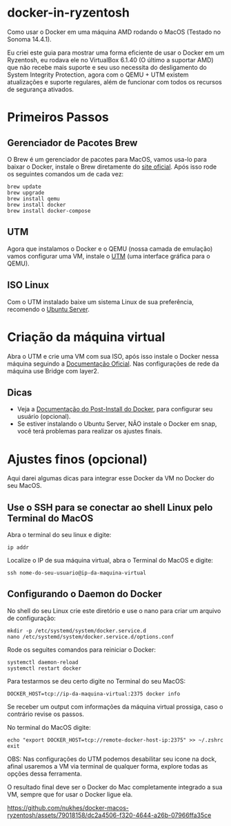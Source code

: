 # docker-in-ryzentosh
Como usar o Docker em uma máquina AMD rodando o MacOS (Testado no Sonoma 14.4.1).

Eu criei este guia para mostrar uma forma eficiente de usar o Docker em um Ryzentosh, eu rodava ele no VirtualBox 6.1.40 (O último a suportar AMD) que não recebe mais suporte e seu uso necessita do desligamento do System Integrity Protection, agora com o QEMU + UTM existem atualizações e suporte regulares, além de funcionar com todos os recursos de segurança ativados.

# Primeiros Passos

## Gerenciador de Pacotes Brew
O Brew é um gerenciador de pacotes para MacOS, vamos usa-lo para baixar o Docker, instale o Brew diretamente do [site oficial](https://brew.sh/).
Após isso rode os seguintes comandos um de cada vez:

```
brew update
brew upgrade
brew install qemu
brew install docker
brew install docker-compose
```

## UTM
Agora que instalamos o Docker e o QEMU (nossa camada de emulação) vamos configurar uma VM, instale o [UTM](https://mac.getutm.app/) (uma interface gráfica para o QEMU).

## ISO Linux
Com o UTM instalado baixe um sistema Linux de sua preferência, recomendo o [Ubuntu Server](https://ubuntu.com/download/server).

# Criação da máquina virtual
Abra o UTM e crie uma VM com sua ISO, após isso instale o Docker nessa máquina seguindo a [Documentação Oficial](https://docs.docker.com/desktop/install/linux-install/).
Nas configurações de rede da máquina use Bridge com layer2.

## Dicas
- Veja a [Documentação do Post-Install do Docker](https://docs.docker.com/engine/install/linux-postinstall/), para configurar seu usuário (opcional).
- Se estiver instalando o Ubuntu Server, NÃO instale o Docker em snap, você terá problemas para realizar os ajustes finais.

# Ajustes finos (opcional)
Aqui darei algumas dicas para integrar esse Docker da VM no Docker do seu MacOS.

## Use o SSH para se conectar ao shell Linux pelo Terminal do MacOS
Abra o terminal do seu linux e digite:

```
ip addr
```

Localize o IP de sua máquina virtual, abra o Terminal do MacOS e digite:

```
ssh nome-do-seu-usuario@ip-da-maquina-virtual
```

## Configurando o Daemon do Docker
No shell do seu Linux crie este diretório e use o nano para criar um arquivo de configuração:

```
mkdir -p /etc/systemd/system/docker.service.d
nano /etc/systemd/system/docker.service.d/options.conf
```

Rode os seguites comandos para reiniciar o Docker:

```
systemctl daemon-reload
systemctl restart docker
```

Para testarmos se deu certo digite no Terminal do seu MacOS:

```
DOCKER_HOST=tcp://ip-da-maquina-virtual:2375 docker info
```

Se receber um output com informações da máquina virtual prossiga, caso o contrário revise os passos.

No terminal do MacOS digite: 

```
echo "export DOCKER_HOST=tcp://remote-docker-host-ip:2375" >> ~/.zshrc
exit
```

OBS: Nas configurações do UTM podemos desabilitar seu icone na dock, afinal usaremos a VM via terminal de qualquer forma, explore todas as opções dessa ferramenta.

O resultado final deve ser o Docker do Mac completamente integrado a sua VM, sempre que for usar o Docker ligue ela.

https://github.com/nukhes/docker-macos-ryzentosh/assets/79018158/dc2a4506-f320-4644-a26b-07966ffa35ce




